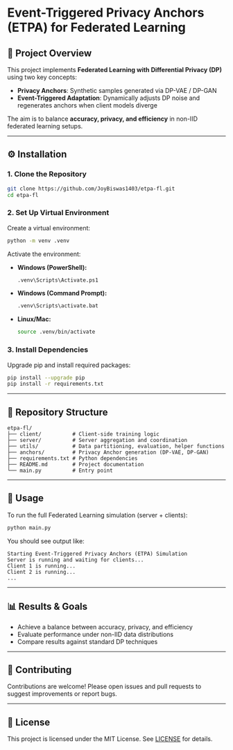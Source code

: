 # Event-Triggered Privacy Anchors (ETPA) for Federated Learning

## 📌 Project Overview

This project implements **Federated Learning with Differential Privacy (DP)** using two key concepts:

- **Privacy Anchors**: Synthetic samples generated via DP-VAE / DP-GAN  
- **Event-Triggered Adaptation**: Dynamically adjusts DP noise and regenerates anchors when client models diverge  

The aim is to balance **accuracy, privacy, and efficiency** in non-IID federated learning setups.

---

## ⚙️ Installation

### 1. Clone the Repository

```bash
git clone https://github.com/JoyBiswas1403/etpa-fl.git
cd etpa-fl
```

### 2. Set Up Virtual Environment

Create a virtual environment:

```bash
python -m venv .venv
```

Activate the environment:

- **Windows (PowerShell):**
    ```bash
    .venv\Scripts\Activate.ps1
    ```
- **Windows (Command Prompt):**
    ```cmd
    .venv\Scripts\activate.bat
    ```
- **Linux/Mac:**
    ```bash
    source .venv/bin/activate
    ```

### 3. Install Dependencies

Upgrade pip and install required packages:

```bash
pip install --upgrade pip
pip install -r requirements.txt
```

---

## 📂 Repository Structure

```
etpa-fl/
├── client/          # Client-side training logic
├── server/          # Server aggregation and coordination
├── utils/           # Data partitioning, evaluation, helper functions
├── anchors/         # Privacy Anchor generation (DP-VAE, DP-GAN)
├── requirements.txt # Python dependencies
├── README.md        # Project documentation
└── main.py          # Entry point
```

---

## 🚀 Usage

To run the full Federated Learning simulation (server + clients):

```bash
python main.py
```

You should see output like:

```text
Starting Event-Triggered Privacy Anchors (ETPA) Simulation
Server is running and waiting for clients...
Client 1 is running...
Client 2 is running...
...
```

---

## 📊 Results & Goals

- Achieve a balance between accuracy, privacy, and efficiency
- Evaluate performance under non-IID data distributions
- Compare results against standard DP techniques

---

## 🤝 Contributing

Contributions are welcome! Please open issues and pull requests to suggest improvements or report bugs.

---

## 📝 License

This project is licensed under the MIT License. See [LICENSE](LICENSE) for details.


